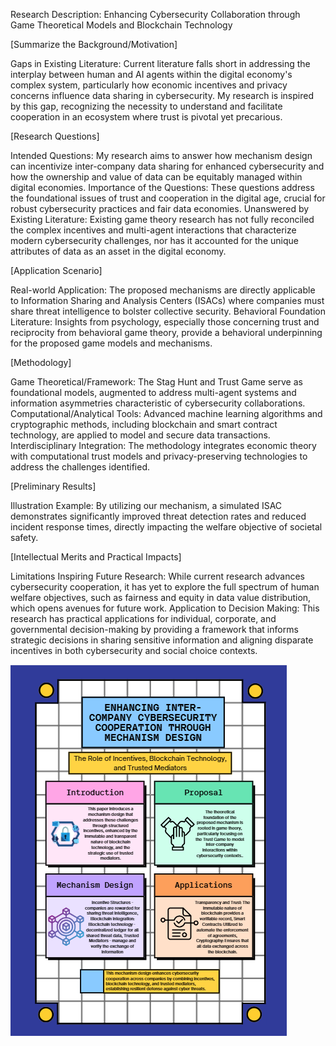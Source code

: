 Research Description: Enhancing Cybersecurity Collaboration through Game Theoretical Models and Blockchain Technology

[Summarize the Background/Motivation]

Gaps in Existing Literature: Current literature falls short in addressing the interplay between human and AI agents within the digital economy's complex system, particularly how economic incentives and privacy concerns influence data sharing in cybersecurity. My research is inspired by this gap, recognizing the necessity to understand and facilitate cooperation in an ecosystem where trust is pivotal yet precarious.

[Research Questions]

Intended Questions: My research aims to answer how mechanism design can incentivize inter-company data sharing for enhanced cybersecurity and how the ownership and value of data can be equitably managed within digital economies.
Importance of the Questions: These questions address the foundational issues of trust and cooperation in the digital age, crucial for robust cybersecurity practices and fair data economies.
Unanswered by Existing Literature: Existing game theory research has not fully reconciled the complex incentives and multi-agent interactions that characterize modern cybersecurity challenges, nor has it accounted for the unique attributes of data as an asset in the digital economy.

[Application Scenario]

Real-world Application: The proposed mechanisms are directly applicable to Information Sharing and Analysis Centers (ISACs) where companies must share threat intelligence to bolster collective security.
Behavioral Foundation Literature: Insights from psychology, especially those concerning trust and reciprocity from behavioral game theory, provide a behavioral underpinning for the proposed game models and mechanisms.

[Methodology]

Game Theoretical/Framework: The Stag Hunt and Trust Game serve as foundational models, augmented to address multi-agent systems and information asymmetries characteristic of cybersecurity collaborations.
Computational/Analytical Tools: Advanced machine learning algorithms and cryptographic methods, including blockchain and smart contract technology, are applied to model and secure data transactions.
Interdisciplinary Integration: The methodology integrates economic theory with computational trust models and privacy-preserving technologies to address the challenges identified.

[Preliminary Results]

Illustration Example: By utilizing our mechanism, a simulated ISAC demonstrates significantly improved threat detection rates and reduced incident response times, directly impacting the welfare objective of societal safety.

[Intellectual Merits and Practical Impacts]

Limitations Inspiring Future Research: While current research advances cybersecurity cooperation, it has yet to explore the full spectrum of human welfare objectives, such as fairness and equity in data value distribution, which opens avenues for future work.
Application to Decision Making: This research has practical applications for individual, corporate, and governmental decision-making by providing a framework that informs strategic decisions in sharing sensitive information and aligning disparate incentives in both cybersecurity and social choice contexts.

![Cybersecurity Cooperation Poster](/proposal/poster.png)

